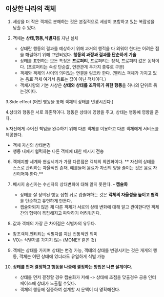## 이상한 나라의 객체

1. 세상을 더 작은 객체로 분해하는 것은 본질적으로 세상이 포함하고 있는 복잡성을 낮출 수 있다.

2. 객체는 **상태,행동,식별자**를 지닌 실체
   * 상태란 행동의 결과를 예상하기 위해 과거의 행적을 다 외워야 한다는 어려운 점을 해결하기 위해 고안되었다.
     **행동의 과정과 결과를 단순하게 기술**
   * 상태를 표현하는 모든 특징은 **프로퍼티**, 프로퍼티는 정적, 프로퍼티 값은 동적이다. (프로퍼티는 속성 단순값, 연관관계 두가지 종류로 구분)
   * 객체와 객체의 사이의 의미있는 연결을 링크라 한다. (엘리스 객체가 가지고 있는 음료 객체 여기서 음료는 값이 아닌 객체이다.)
   * 객체지향의 기본 사상은 **상태와 상태를 조작하기 위한 행동**을 하나의 단위로 묶는것이다.

3.Side effect (어떤 행동을 통해 객체의 상태를 변경시킨다.)

4.상태와 행동은 서로 의존적이다. 행동은 상태에 영향을 주고, 상태는 행동에 영향을 준다.

5.자신에게 주어진 책임을 완수하기 위해 다른 객체를 이용하고 다른 객체에게 서비스를 제공한다.
  * 객체 자신의 상태변경
  * 행동 내에서 협력하는 다른 객체에 대한 메시지 전송

6. 객체지향 세계와 현실세계가 가장 다른점은 객체의 의인화이다.
   ** 자신의 상태를 스스로 관리하는 자율적인 존재, 예를들어 음료가 자신의 양을 줄이는 것은 음료 자신이어야 한다.**

7. 메시지 송신자는 수신자의 상태변화에 대해 알지 못한다. **- 캡슐화**
   * 상태를 잘 정의된 행동 집합 뒤로 캡슐화하는 것은 **객체의 자율성을 높이고 협력**을 단순하고 유연하게 만든다.
   * 캡슐화되지 않은 채 다른 객체가 서로의 상태 변화에 대해 알고 관여한다면 객체간의 협력이 복잡해지고 파악하기 어려워진다.

8. 값과 객체의 가장 큰 차이점은 식별자의 유무다.
  * 참조객체,엔티티는 식별자를 지닌 전통적인 의미
  * VO는 식별자를 가지지 않는 (MONEY 같은 것)

9. 객체는 상태를 가지며 상태는 변경 가능, 객테의 상태를 변경시키는 것은 개게의 행동, 객체는 어떤 상태에 있더라도 유일하게 식별 가능

10. **상태를 먼저 결정하고 행동을 나중에 결정하는 방법은 나쁜 설계이다.**

     * 상태를 먼저 결정할 경우 캡슐화가 저해 -> 상태에 초점을 맞출경우 공용 인터페이스에 상태가 노출될 수있다.
     * 객체의 행동에 집중하여 설계할 시 문맥이 더 명확해진다.
